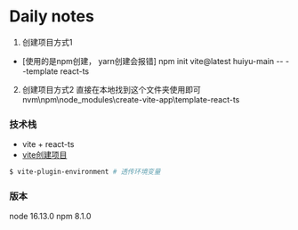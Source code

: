 # Daily notes

1. 创建项目方式1
- [使用的是npm创建， yarn创建会报错]
npm init vite@latest huiyu-main -- --template react-ts

2. 创建项目方式2
直接在本地找到这个文件夹使用即可nvm\npm\node_modules\create-vite-app\template-react-ts

### 技术栈
- vite + react-ts
- [vite创建项目](https://vitejs.cn/guide/#scaffolding-your-first-vite-project)


```bash
$ vite-plugin-environment # 透传环境变量
```

### 版本
node 16.13.0
npm 8.1.0